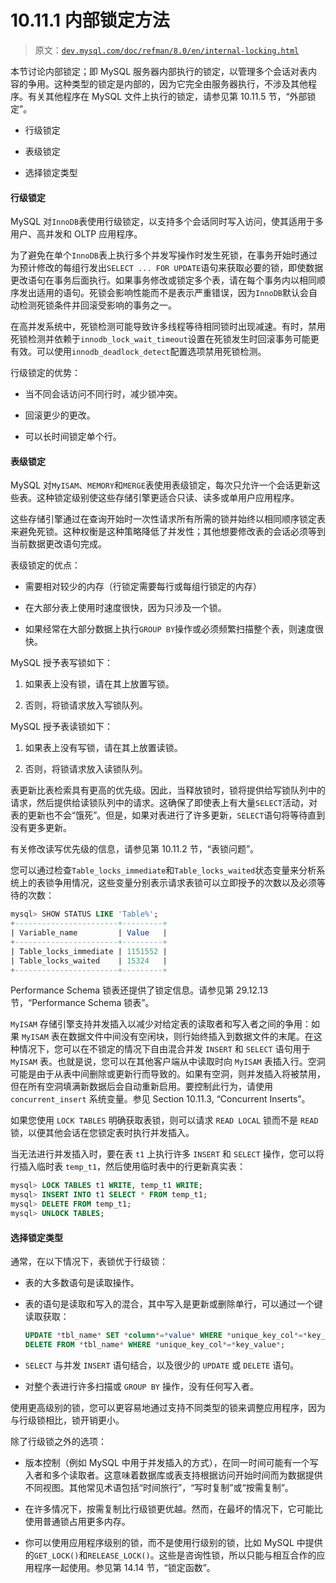 # 10.11.1 内部锁定方法

> 原文：[`dev.mysql.com/doc/refman/8.0/en/internal-locking.html`](https://dev.mysql.com/doc/refman/8.0/en/internal-locking.html)

本节讨论内部锁定；即 MySQL 服务器内部执行的锁定，以管理多个会话对表内容的争用。这种类型的锁定是内部的，因为它完全由服务器执行，不涉及其他程序。有关其他程序在 MySQL 文件上执行的锁定，请参见第 10.11.5 节，“外部锁定”。

+   行级锁定

+   表级锁定

+   选择锁定类型

#### 行级锁定

MySQL 对`InnoDB`表使用行级锁定，以支持多个会话同时写入访问，使其适用于多用户、高并发和 OLTP 应用程序。

为了避免在单个`InnoDB`表上执行多个并发写操作时发生死锁，在事务开始时通过为预计修改的每组行发出`SELECT ... FOR UPDATE`语句来获取必要的锁，即使数据更改语句在事务后面执行。如果事务修改或锁定多个表，请在每个事务内以相同顺序发出适用的语句。死锁会影响性能而不是表示严重错误，因为`InnoDB`默认会自动检测死锁条件并回滚受影响的事务之一。

在高并发系统中，死锁检测可能导致许多线程等待相同锁时出现减速。有时，禁用死锁检测并依赖于`innodb_lock_wait_timeout`设置在死锁发生时回滚事务可能更有效。可以使用`innodb_deadlock_detect`配置选项禁用死锁检测。

行级锁定的优势：

+   当不同会话访问不同行时，减少锁冲突。

+   回滚更少的更改。

+   可以长时间锁定单个行。

#### 表级锁定

MySQL 对`MyISAM`、`MEMORY`和`MERGE`表使用表级锁定，每次只允许一个会话更新这些表。这种锁定级别使这些存储引擎更适合只读、读多或单用户应用程序。

这些存储引擎通过在查询开始时一次性请求所有所需的锁并始终以相同顺序锁定表来避免死锁。这种权衡是这种策略降低了并发性；其他想要修改表的会话必须等到当前数据更改语句完成。

表级锁定的优点：

+   需要相对较少的内存（行锁定需要每行或每组行锁定的内存）

+   在大部分表上使用时速度很快，因为只涉及一个锁。

+   如果经常在大部分数据上执行`GROUP BY`操作或必须频繁扫描整个表，则速度很快。

MySQL 授予表写锁如下：

1.  如果表上没有锁，请在其上放置写锁。

1.  否则，将锁请求放入写锁队列。

MySQL 授予表读锁如下：

1.  如果表上没有写锁，请在其上放置读锁。

1.  否则，将锁请求放入读锁队列。

表更新比表检索具有更高的优先级。因此，当释放锁时，锁将提供给写锁队列中的请求，然后提供给读锁队列中的请求。这确保了即使表上有大量`SELECT`活动，对表的更新也不会“饿死”。但是，如果对表进行了许多更新，`SELECT`语句将等待直到没有更多更新。

有关修改读写优先级的信息，请参见第 10.11.2 节，“表锁问题”。

您可以通过检查`Table_locks_immediate`和`Table_locks_waited`状态变量来分析系统上的表锁争用情况，这些变量分别表示请求表锁可以立即授予的次数以及必须等待的次数：

```sql
mysql> SHOW STATUS LIKE 'Table%';
+-----------------------+---------+
| Variable_name         | Value   |
+-----------------------+---------+
| Table_locks_immediate | 1151552 |
| Table_locks_waited    | 15324   |
+-----------------------+---------+
```

Performance Schema 锁表还提供了锁定信息。请参见第 29.12.13 节，“Performance Schema 锁表”。

`MyISAM` 存储引擎支持并发插入以减少对给定表的读取者和写入者之间的争用：如果 `MyISAM` 表在数据文件中间没有空闲块，则行始终插入到数据文件的末尾。在这种情况下，您可以在不锁定的情况下自由混合并发 `INSERT` 和 `SELECT` 语句用于 `MyISAM` 表。也就是说，您可以在其他客户端从中读取时向 `MyISAM` 表插入行。空洞可能是由于从表中间删除或更新行而导致的。如果有空洞，则并发插入将被禁用，但在所有空洞填满新数据后会自动重新启用。要控制此行为，请使用 `concurrent_insert` 系统变量。参见 Section 10.11.3, “Concurrent Inserts”。

如果您使用 `LOCK TABLES` 明确获取表锁，则可以请求 `READ LOCAL` 锁而不是 `READ` 锁，以便其他会话在您锁定表时执行并发插入。

当无法进行并发插入时，要在表 `t1` 上执行许多 `INSERT` 和 `SELECT` 操作，您可以将行插入临时表 `temp_t1`，然后使用临时表中的行更新真实表：

```sql
mysql> LOCK TABLES t1 WRITE, temp_t1 WRITE;
mysql> INSERT INTO t1 SELECT * FROM temp_t1;
mysql> DELETE FROM temp_t1;
mysql> UNLOCK TABLES;
```

#### 选择锁定类型

通常，在以下情况下，表锁优于行级锁：

+   表的大多数语句是读取操作。

+   表的语句是读取和写入的混合，其中写入是更新或删除单行，可以通过一个键读取获取：

    ```sql
    UPDATE *tbl_name* SET *column*=*value* WHERE *unique_key_col*=*key_value*;
    DELETE FROM *tbl_name* WHERE *unique_key_col*=*key_value*;
    ```

+   `SELECT` 与并发 `INSERT` 语句结合，以及很少的 `UPDATE` 或 `DELETE` 语句。

+   对整个表进行许多扫描或 `GROUP BY` 操作，没有任何写入者。

使用更高级别的锁，您可以更容易地通过支持不同类型的锁来调整应用程序，因为与行级锁相比，锁开销更小。

除了行级锁之外的选项：

+   版本控制（例如 MySQL 中用于并发插入的方式），在同一时间可能有一个写入者和多个读取者。这意味着数据库或表支持根据访问开始时间而为数据提供不同视图。其他常见术语包括“时间旅行”，“写时复制”或“按需复制”。

+   在许多情况下，按需复制比行级锁更优越。然而，在最坏的情况下，它可能比使用普通锁占用更多内存。

+   你可以使用应用程序级别的锁，而不是使用行级别的锁，比如 MySQL 中提供的`GET_LOCK()`和`RELEASE_LOCK()`。这些是咨询性锁，所以只能与相互合作的应用程序一起使用。参见第 14.14 节，“锁定函数”。
